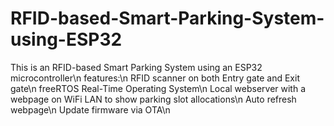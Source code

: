 # RFID-based-Smart-Parking-System-using-ESP32
This is an RFID-based Smart Parking System using an ESP32 microcontroller\n
features:\n
  RFID scanner on both Entry gate and Exit gate\n
  freeRTOS Real-Time Operating System\n
  Local webserver with a webpage on WiFi LAN to show parking slot allocations\n
  Auto refresh webpage\n
  Update firmware via OTA\n
